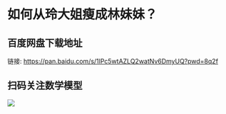 # 如何从玲大姐瘦成林妹妹？

## 百度网盘下载地址

链接: https://pan.baidu.com/s/1lPc5wtAZLQ2watNv6DmyUQ?pwd=8q2f 

## 扫码关注数学模型
![](https://avatars3.githubusercontent.com/u/56642120?s=200&v=4)
